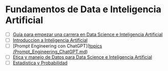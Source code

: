 # Fundamentos de Data e Inteligencia Artificial

- [ ] [Guía para empezar una carrera en Data Science e Inteligencia Artificial]()
- [ ] [Introduccion a Inteligencia Artificial]()
- [ ] [Prompt Engineering con ChatGPT]([topics
/Prompt_Engineering_ChatGPT.md](https://github.com/r3card0/Data_AI_foundations/blob/main/topics/Prompt_Engineering_ChatGPT.md))
- [ ] [Etica y manejo de Datos para Data Science e Inteligencia Artificial]()
- [ ] [Estadistica y Probabilidad]()
